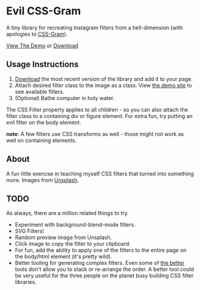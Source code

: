 # Evil CSS-Gram

A tiny library for recreating Instagram filters from a hell-dimension (with apologies to [CSS-Gram](https://una.im/CSSgram/)).

[View The Demo](http://www.thecssking.com/EvilCSSGram/demo/index.html) or [Download](https://github.com/TheCSSKing/EvilCSSGram/releases/download/1.0/evil-css-gram.css)

## Usage Instructions

1.  [Download](https://github.com/TheCSSKing/EvilCSSGram/releases/download/1.0/evil-css-gram.css) the most recent version of the library and add it to your page.
2.  Attach desired filter class to the image as a class.  View [the demo site](http://www.thecssking.com/EvilCSSGram/) to see available filters.
3.  (Optional) Bathe computer in holy water.

The CSS Filter property applies to all children - so you can also attach the filter class to a containing div or figure element.  For extra fun, try putting an evil filter on the body element.  

**note**: A few filters use CSS transforms as well - those might not work as well on containing elements.

## About

A fun little exercise in teaching myself CSS filters that turned into something more.  Images from [Unsplash](https://unsplash.com/).

## TODO

As always, there are a million related things to try.

* Experiment with background-blend-mode filters.
* SVG Filters!
* Random preview image from Unsplash.
* Click image to copy the filter to your clipboard.
* For fun, add the ability to apply one of the filters to the entire page on the body/html element (it's pretty wild).
* Better tooling for generating complex filters.  Even some of [the better](https://cssgenerator.org/filter-css-generator.html) tools don't allow you to stack or re-arrange the order.  A better tool could be very useful for the three people on the planet busy building CSS filter libraries.







